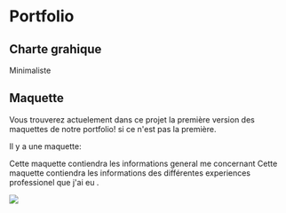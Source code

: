 # Portfolio

## Charte grahique
Minimaliste

## Maquette

Vous trouverez actuelement dans ce projet la première version des maquettes de notre portfolio! si ce n'est pas la première.

Il y a une maquette:

Cette maquette contiendra les informations general me concernant
Cette maquette contiendra les informations des différentes experiences professionel que j'ai eu .
<div>
<img src="https://cdn.discordapp.com/attachments/851766081210155028/859035554120597514/Proposition_de_design.png"></img>
</div>
